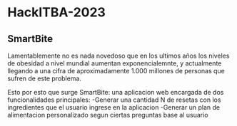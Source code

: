 # HackITBA-2023

## SmartBite

Lamentablemente no es nada novedoso que en los ultimos años los niveles
de obesidad a nivel mundial aumentan exponencialemnte, y actualmente llegando a 
una cifra de aproximadamente 1.000 millones de personas que sufren de este problema.

Esto por esto que surge SmartBite: una aplicacion web encargada de dos funcionalidades
principales:
-Generar una cantidad N de resetas con los ingredientes que el usuario ingrese
en la aplicacion
-Generar un plan de alimentacion personalizado segun ciertas preguntas base al usuario